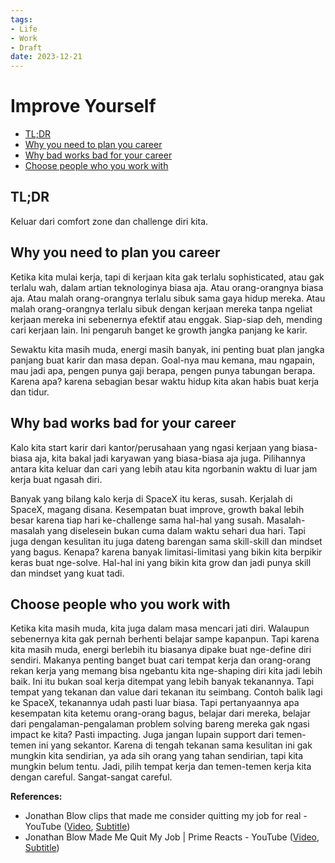 ```yaml
---
tags:
- Life
- Work
- Draft
date: 2023-12-21
---
```


# Improve Yourself

- [TL;DR](#tldr)
- [Why you need to plan you career](#why-you-need-to-plan-you-career)
- [Why bad works bad for your career](#why-bad-works-bad-for-your-career)
- [Choose people who you work with](#choose-people-who-you-work-with)



## TL;DR

Keluar dari comfort zone dan challenge diri kita.



## Why you need to plan you career

Ketika kita mulai kerja, tapi di kerjaan kita gak terlalu sophisticated, atau gak terlalu wah, dalam artian teknologinya biasa aja. Atau orang-orangnya biasa aja. Atau malah orang-orangnya terlalu sibuk sama gaya hidup mereka. Atau malah orang-orangnya terlalu sibuk dengan kerjaan mereka tanpa ngeliat kerjaan mereka ini sebenernya efektif atau enggak. Siap-siap deh, mending cari kerjaan lain. Ini pengaruh banget ke growth jangka panjang ke karir.

Sewaktu kita masih muda, energi masih banyak, ini penting buat plan jangka panjang buat karir dan masa depan. Goal-nya mau kemana, mau ngapain, mau jadi apa, pengen punya gaji berapa, pengen punya tabungan berapa. Karena apa? karena sebagian besar waktu hidup kita akan habis buat kerja dan tidur.



## Why bad works bad for your career

Kalo kita start karir dari kantor/perusahaan yang ngasi kerjaan yang biasa-biasa aja, kita bakal jadi karyawan yang biasa-biasa aja juga. Pilihannya antara kita keluar dan cari yang lebih atau kita ngorbanin waktu di luar jam kerja buat ngasah diri.

Banyak yang bilang kalo kerja di SpaceX itu keras, susah. Kerjalah di SpaceX, magang disana. Kesempatan buat improve, growth bakal lebih besar karena tiap hari ke-challenge sama hal-hal yang susah. Masalah-masalah yang diselesein bukan cuma dalam waktu sehari dua hari. Tapi juga dengan kesulitan itu juga dateng barengan sama skill-skill dan mindset yang bagus. Kenapa? karena banyak limitasi-limitasi yang bikin kita berpikir keras buat nge-solve. Hal-hal ini yang bikin kita grow dan jadi punya skill dan mindset yang kuat tadi.



## Choose people who you work with

Ketika kita masih muda, kita juga dalam masa mencari jati diri. Walaupun sebenernya kita gak pernah berhenti belajar sampe kapanpun. Tapi karena kita masih muda, energi berlebih itu biasanya dipake buat nge-define diri sendiri. Makanya penting banget buat cari tempat kerja dan orang-orang rekan kerja yang memang bisa ngebantu kita nge-shaping diri kita jadi lebih baik. Ini itu bukan soal kerja ditempat yang lebih banyak tekanannya. Tapi tempat yang tekanan dan value dari tekanan itu seimbang. Contoh balik lagi ke SpaceX, tekanannya udah pasti luar biasa. Tapi pertanyaannya apa kesempatan kita ketemu orang-orang bagus, belajar dari mereka, belajar dari pengalaman-pengalaman problem solving bareng mereka gak ngasi impact ke kita? Pasti impacting. Juga jangan lupain support dari temen-temen ini yang sekantor. Karena di tengah tekanan sama kesulitan ini gak mungkin kita sendirian, ya ada sih orang yang tahan sendirian, tapi kita mungkin belum tentu. Jadi, pilih tempat kerja dan temen-temen kerja kita dengan careful. Sangat-sangat careful.



**References:**

- Jonathan Blow clips that made me consider quitting my job for real - YouTube ([Video](https://www.youtube.com/watch?app=desktop&v=nL8GWU9M8LY), [Subtitle](_media/Jonathan%20Blow%20clips%20that%20made%20me%20consider%20quitting%20my%20job%20for%20real%20-%20YouTube%20-%20English.srt.md))
- Jonathan Blow Made Me Quit My Job | Prime Reacts - YouTube ([Video](https://www.youtube.com/watch?v=znmZA_n485I), [Subtitle](_media/Jonathan%20Blow%20Made%20Me%20Quit%20My%20Job%20Prime%20Reacts%20-%20YouTube%20-%20English.srt.md))


